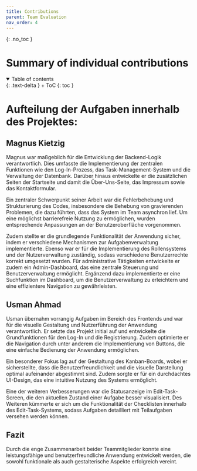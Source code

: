 ```yaml
---
title: Contributions
parent: Team Evaluation
nav_order: 4
---
```



{: .no_toc }
# Summary of individual contributions

<details open markdown="block">
{: .text-delta }
<summary>Table of contents</summary>
+ ToC
{: toc }
</details>

# Aufteilung der Aufgaben innerhalb des Projektes:

## Magnus Kietzig

Magnus war maßgeblich für die Entwicklung der Backend-Logik verantwortlich. Dies umfasste die Implementierung der zentralen Funktionen wie den Log-In-Prozess, das Task-Management-System und die Verwaltung der Datenbank. Darüber hinaus entwickelte er die zusätzlichen Seiten der Startseite und damit die Über-Uns-Seite, das Impressum sowie das Kontaktformular.

Ein zentraler Schwerpunkt seiner Arbeit war die Fehlerbehebung und Strukturierung des Codes, insbesondere die Behebung von gravierenden Problemen, die dazu führten, dass das System im Team asynchron lief. Um eine möglichst barrierefreie Nutzung zu ermöglichen, wurden entsprechende Anpassungen an der Benutzeroberfläche vorgenommen.

Zudem stellte er die grundlegende Funktionalität der Anwendung sicher, indem er verschiedene Mechanismen zur Aufgabenverwaltung implementierte. Ebenso war er für die Implementierung des Rollensystems und der Nutzerverwaltung zuständig, sodass verschiedene Benutzerrechte korrekt umgesetzt wurden. Für administrative Tätigkeiten entwickelte er zudem ein Admin-Dashboard, das eine zentrale Steuerung und Benutzerverwaltung ermöglicht. Ergänzend dazu implementierte er eine Suchfunktion im Dashboard, um die Benutzerverwaltung zu erleichtern und eine effizientere Navigation zu gewährleisten.

## Usman Ahmad

Usman übernahm vorrangig Aufgaben im Bereich des Frontends und war für die visuelle Gestaltung und Nutzerführung der Anwendung verantwortlich. Er setzte das Projekt initial auf und entwickelte die Grundfunktionen für den Log-In und die Registrierung. Zudem optimierte er die Navigation durch unter anderem die Implementierung von Buttons, die eine einfache Bedienung der Anwendung ermöglichen.

Ein besonderer Fokus lag auf der Gestaltung des Kanban-Boards, wobei er sicherstellte, dass die Benutzerfreundlichkeit und die visuelle Darstellung optimal aufeinander abgestimmt sind. Zudem sorgte er für ein durchdachtes UI-Design, das eine intuitive Nutzung des Systems ermöglicht.

Eine der weiteren Verbesserungen war die Statusanzeige im Edit-Task-Screen, die den aktuellen Zustand einer Aufgabe besser visualisiert. Des Weiteren kümmerte er sich um die Funktionalität der Checklisten innerhalb des Edit-Task-Systems, sodass Aufgaben detailliert mit Teilaufgaben versehen werden können.

## Fazit

Durch die enge Zusammenarbeit beider Teammitglieder konnte eine leistungsfähige und benutzerfreundliche Anwendung entwickelt werden, die sowohl funktionale als auch gestalterische Aspekte erfolgreich vereint.